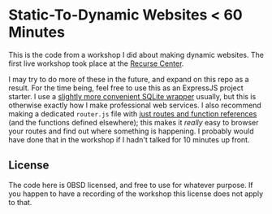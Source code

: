 # Static-To-Dynamic Websites < 60 Minutes

This is the code from a workshop I did about making dynamic websites.
The first live workshop took place at the [Recurse Center](https://www.recurse.com/scout/click?t=044d120abf1c334d0b2a3132634eb025).

I may try to do more of these in the future, and expand on this repo as a result.
For the time being, feel free to use this as an ExpressJS project starter.
I use a [slightly more convenient SQLite wrapper](https://github.com/alexpetros/copy-this-code/blob/5e2542a1f8100f1d09fdb0dd5352de1b3ae46f75/js/sqlite-driver.js) usually, but this is otherwise exactly how I make professional web services.
I also recommend making a dedicated `router.js` file with [just routes and function references](https://github.com/dartmouth-outing-club/doc-trailhead/blob/9c2f7c252fdf0fad533756325172771377efa079/src/router.js) (and
the functions defined elsewhere); this makes it *really* easy to browser your routes and find out
where something is happening.
I probably would have done that in the workshop if I hadn't talked for 10 minutes up front.

## License
The code here is 0BSD licensed, and free to use for whatever purpose.
If you happen to have a recording of the workshop this license does not apply to that.
